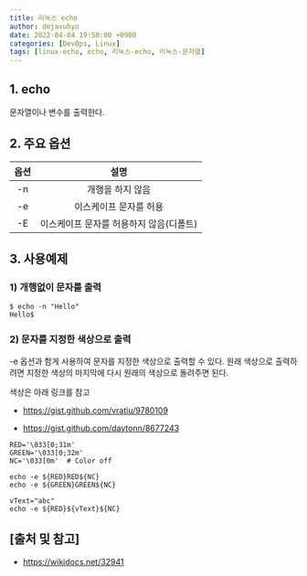 ```yaml
---
title: 리눅스 echo
author: dejavuhyo
date: 2022-04-04 19:50:00 +0900
categories: [DevOps, Linux]
tags: [linux-echo, echo, 리눅스-echo, 리눅스-문자열]
---
```


## 1. echo
문자열이나 변수를 출력한다.

## 2. 주요 옵션

| 옵션 | 설명 |
|:-----:|:-----:|
| -n | 개행을 하지 않음 |
| -e | 이스케이프 문자를 허용 |
| -E | 이스케이프 문자를 허용하지 않음(디폴트) |

## 3. 사용예제

### 1) 개행없이 문자를 출력

```shell
$ echo -n "Hello"
Hello$
```

### 2) 문자를 지정한 색상으로 출력
-e 옵션과 함게 사용하여 문자를 지정한 색상으로 출력할 수 있다. 원래 색상으로 출력하려면 지정한 색상의 마지막에 다시 원래의 색상으로 돌려주면 된다.

색상은 아래 링크를 참고

* <https://gist.github.com/vratiu/9780109>

* <https://gist.github.com/daytonn/8677243>

```shell
RED='\033[0;31m'
GREEN='\033[0;32m'
NC='\033[0m'  # Color off

echo -e ${RED}RED${NC}
echo -e ${GREEN}GREEN${NC}

vText="abc"
echo -e ${RED}${vText}${NC}
```

## [출처 및 참고]
* <https://wikidocs.net/32941>
